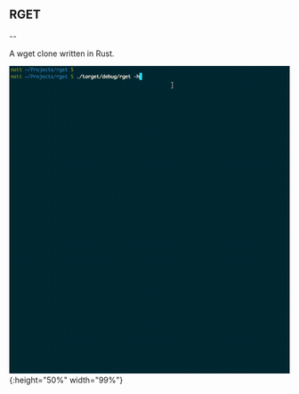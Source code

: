 ## RGET
--

A wget clone written in Rust.

![animation](rget.gif?raw=true "rget animated"){:height="50%" width="99%"}
